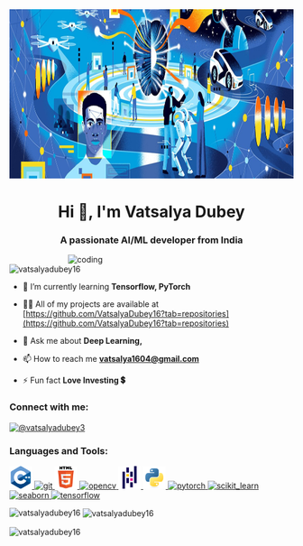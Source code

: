 <img src="https://github.com/VatsalyaDubey16/VatsalyaDubey16/blob/main/banner.jpg" alt="logo" height="300" width ="1400">
<h1 align="center">Hi 👋, I'm Vatsalya Dubey</h1>
<h3 align="center">A passionate AI/ML developer from India</h3>

<img align="right" alt="coding" width="400"  src= "https://user-images.githubusercontent.com/55389276/140866485-8fb1c876-9a8f-4d6a-98dc-08c4981eaf70.gif">

<p align="left"> <img src="https://komarev.com/ghpvc/?username=vatsalyadubey16&label=Profile%20views&color=0e75b6&style=flat" alt="vatsalyadubey16" /> </p>

- 🌱 I’m currently learning **Tensorflow, PyTorch**

- 👨‍💻 All of my projects are available at [https://github.com/VatsalyaDubey16?tab=repositories](https://github.com/VatsalyaDubey16?tab=repositories)

- 💬 Ask me about **Deep Learning,**

- 📫 How to reach me **vatsalya1604@gmail.com**

- ⚡ Fun fact **Love Investing 💲**

<h3 align="left">Connect with me:</h3>
<p align="left">
<a href="https://twitter.com/@vatsalyadubey3" target="blank"><img align="center" src="https://raw.githubusercontent.com/rahuldkjain/github-profile-readme-generator/master/src/images/icons/Social/twitter.svg" alt="@vatsalyadubey3" height="30" width="40" /></a>
</p>

<h3 align="left">Languages and Tools:</h3>
<p align="left"> <a href="https://www.w3schools.com/cpp/" target="_blank" rel="noreferrer"> <img src="https://raw.githubusercontent.com/devicons/devicon/master/icons/cplusplus/cplusplus-original.svg" alt="cplusplus" width="40" height="40"/> </a> <a href="https://git-scm.com/" target="_blank" rel="noreferrer"> <img src="https://www.vectorlogo.zone/logos/git-scm/git-scm-icon.svg" alt="git" width="40" height="40"/> </a> <a href="https://www.w3.org/html/" target="_blank" rel="noreferrer"> <img src="https://raw.githubusercontent.com/devicons/devicon/master/icons/html5/html5-original-wordmark.svg" alt="html5" width="40" height="40"/> </a> <a href="https://opencv.org/" target="_blank" rel="noreferrer"> <img src="https://www.vectorlogo.zone/logos/opencv/opencv-icon.svg" alt="opencv" width="40" height="40"/> </a> <a href="https://pandas.pydata.org/" target="_blank" rel="noreferrer"> <img src="https://raw.githubusercontent.com/devicons/devicon/2ae2a900d2f041da66e950e4d48052658d850630/icons/pandas/pandas-original.svg" alt="pandas" width="40" height="40"/> </a> <a href="https://www.python.org" target="_blank" rel="noreferrer"> <img src="https://raw.githubusercontent.com/devicons/devicon/master/icons/python/python-original.svg" alt="python" width="40" height="40"/> </a> <a href="https://pytorch.org/" target="_blank" rel="noreferrer"> <img src="https://www.vectorlogo.zone/logos/pytorch/pytorch-icon.svg" alt="pytorch" width="40" height="40"/> </a> <a href="https://scikit-learn.org/" target="_blank" rel="noreferrer"> <img src="https://upload.wikimedia.org/wikipedia/commons/0/05/Scikit_learn_logo_small.svg" alt="scikit_learn" width="40" height="40"/> </a> <a href="https://seaborn.pydata.org/" target="_blank" rel="noreferrer"> <img src="https://seaborn.pydata.org/_images/logo-mark-lightbg.svg" alt="seaborn" width="40" height="40"/> </a> <a href="https://www.tensorflow.org" target="_blank" rel="noreferrer"> <img src="https://www.vectorlogo.zone/logos/tensorflow/tensorflow-icon.svg" alt="tensorflow" width="40" height="40"/> </a> </p>

<p><img align="left" src="https://github-readme-stats.vercel.app/api/top-langs?username=vatsalyadubey16&show_icons=true&locale=en&layout=compact" alt="vatsalyadubey16" /></p>

<p>&nbsp;<img align="center" src="https://github-readme-stats.vercel.app/api?username=vatsalyadubey16&show_icons=true&locale=en" alt="vatsalyadubey16" /></p>

<p><img align="center" src="https://github-readme-streak-stats.herokuapp.com/?user=vatsalyadubey16&" alt="vatsalyadubey16" /></p>

